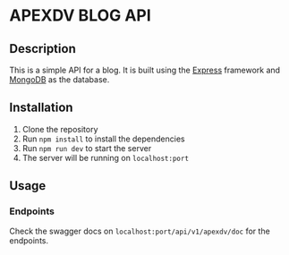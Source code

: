 # APEXDV BLOG API

## Description

This is a simple API for a blog. It is built using the [Express](https://expressjs.com/) framework and [MongoDB](https://www.mongodb.com/) as the database.

## Installation

1. Clone the repository
2. Run `npm install` to install the dependencies
3. Run `npm run dev` to start the server
4. The server will be running on `localhost:port`

## Usage

### Endpoints

Check the swagger docs on `localhost:port/api/v1/apexdv/doc` for the endpoints.
